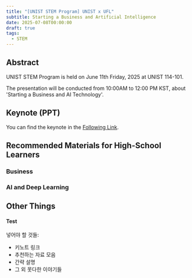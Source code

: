 ```yaml
---
title: "[UNIST STEM Program] UNIST x UFL"
subtitle: Starting a Business and Artificial Intelligence
date: 2025-07-08T00:00:00
draft: true
tags:
  - STEM
---
```

## Abstract

UNIST STEM Program is held on June 11th Friday, 2025 at UNIST 114-101.

The presentation will be conducted from 10:00AM to 12:00 PM KST, about 'Starting a Business and AI Technology'.





## Keynote (PPT)

You can find the keynote in the [Following Link]().

## Recommended Materials for High-School Learners

### Business

### AI and Deep Learning

## Other Things




#### Test
넣어야 할 것들:
* 키노트 링크
* 추천하는 자료 모음
* 간략 설명
* 그 외 못다한 이야기들


